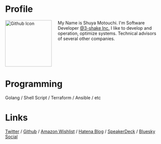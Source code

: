 # Profile

<div style="display: flex; align-items: start;">
    <img src="https://github.com/nwiizo.png" alt="Github Icon" width="150" style="margin-right: 20px;">
    <div style="text-align: left;">
        My Name is Shuya Motouchi. I'm Software Developer <a href="https://3-shake.com/">@3-shake Inc.</a>   
        I like to develop and operation, optimize systems.  
        Technical advisors of several other companies.
    </div>
</div>

# Programming
Golang / Shell Script / Terraform / Ansible / etc 

# Links 
[Twitter](https://twitter.com/nwiizo) / [Github](https://github.com/nwiizo) / [Amazon Wishlist](https://www.amazon.co.jp/registry/wishlist/1R5ZE9A1TGDZJ) / [Hatena Blog](http://syu-m-5151.hatenablog.com/) / [SpeakerDeck](https://speakerdeck.com/nwiizo) / [Bluesky Social](https://bsky.app/profile/nwiizo.bsky.social)

